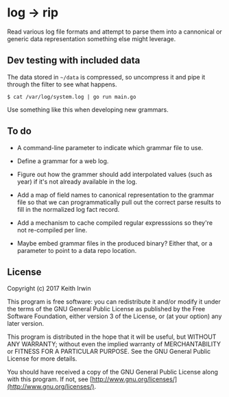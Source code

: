# log → rip

Read various log file formats and attempt to parse them into a
cannonical or generic data representation something else might
leverage.

## Dev testing with included data

The data stored in `~/data` is compressed, so uncompress it and pipe
it through the filter to see what happens.

    $ cat /var/log/system.log | go run main.go

Use something like this when developing new grammars.

## To do

* A command-line parameter to indicate which grammar file to use.

* Define a grammar for a web log.

* Figure out how the grammer should add interpolated values (such as
  year) if it's not already available in the log.

* Add a map of field names to canonical representation to the grammar
  file so that we can programmatically pull out the correct parse
  results to fill in the normalized log fact record.

* Add a mechanism to cache compiled regular expresssions so they're
  not re-compiled per line.

* Maybe embed grammar files in the produced binary? Either that, or a
  parameter to point to a data repo location.

## License

Copyright (c) 2017 Keith Irwin

This program is free software: you can redistribute it and/or modify
it under the terms of the GNU General Public License as published
by the Free Software Foundation, either version 3 of the License,
or (at your option) any later version.

This program is distributed in the hope that it will be useful,
but WITHOUT ANY WARRANTY; without even the implied warranty of
MERCHANTABILITY or FITNESS FOR A PARTICULAR PURPOSE.  See the
GNU General Public License for more details.

You should have received a copy of the GNU General Public License
along with this program.  If not, see
[http://www.gnu.org/licenses/](http://www.gnu.org/licenses/).
